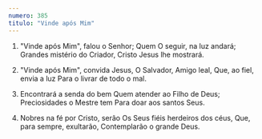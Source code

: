 ```yaml
---
numero: 385
titulo: "Vinde após Mim"
---
```

1. "Vinde após Mim", falou o Senhor;
   Quem O seguir, na luz andará;
   Grandes mistério do Criador,
   Cristo Jesus lhe mostrará.

2. "Vinde após Mim", convida Jesus,
   O Salvador, Amigo leal,
   Que, ao fiel, envia a luz
   Para o livrar de todo o mal.

3. Encontrará a senda do bem
   Quem atender ao Filho de Deus;
   Preciosidades o Mestre tem
   Para doar aos santos Seus.

4. Nobres na fé por Cristo, serão
   Os Seus fiéis herdeiros dos céus,
   Que, para sempre, exultarão,
   Contemplarão o grande Deus.

